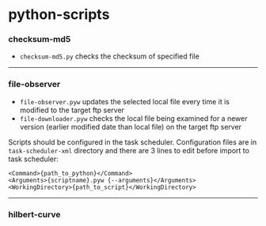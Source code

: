# python-scripts
### checksum-md5
- `checksum-md5.py` checks the checksum of specified file</br>
---
### file-observer
- `file-observer.pyw` updates the selected local file every time it is modified to the target ftp server</br>
- `file-downloader.pyw` checks the local file being examined for a newer version (earlier modified date than local file) on the target ftp server<br>

Scripts should be configured in the task scheduler. Configuration files are in `task-scheduler-xml` directory
and there are 3 lines to edit before import to task scheduler:
```
<Command>{path_to_python}</Command>
<Arguments>{scriptname}.pyw {--arguments}</Arguments>
<WorkingDirectory>{path_to_script}</WorkingDirectory>
```
---
### hilbert-curve

